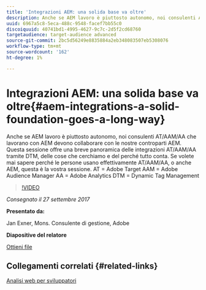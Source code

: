 ```yaml
---
title: 'Integrazioni AEM: una solida base va oltre'
description: Anche se AEM lavoro è piuttosto autonomo, noi consulenti AT/AAM/AA che lavorano con AEM devono collaborare con le nostre controparti AEM. Questa sessione offre una breve panoramica delle integrazioni AT/AAM/AA tramite DTM, delle cose che cerchiamo e del perché tutto conta.
uuid: 6967a5c8-5eca-488c-9548-facef7bb55c0
discoiquuid: 40741bd1-4995-4627-9c7c-2d5f2cd68760
targetaudience: target-audience advanced
source-git-commit: 2bc5d56249e8835884a2eb348083507eb5308076
workflow-type: tm+mt
source-wordcount: '162'
ht-degree: 1%

---
```



# Integrazioni AEM: una solida base va oltre{#aem-integrations-a-solid-foundation-goes-a-long-way}

Anche se AEM lavoro è piuttosto autonomo, noi consulenti AT/AAM/AA che lavorano con AEM devono collaborare con le nostre controparti AEM. Questa sessione offre una breve panoramica delle integrazioni AT/AAM/AA tramite DTM, delle cose che cerchiamo e del perché tutto conta. Se volete mai sapere perché le persone usano effettivamente AT/AAM/AA, o anche AEM, questa è la vostra sessione.   AT = Adobe Target AAM = Adobe Audience Manager AA = Adobe Analytics DTM = Dynamic Tag Management

>[!VIDEO](https://video.tv.adobe.com/v/19833/?quality=9)

*Consegnato il 27 settembre 2017*

**Presentato da:**

Jan Exner, Mons. Consulente di gestione, Adobe

**Diapositive del relatore**

[Ottieni file](assets/170927-aem-gems-integrations.pdf)

## Collegamenti correlati {#related-links}

[Analisi web per sviluppatori](https://webanalyticsfordevelopers.com/)

<!--
[Get back to the Overview](https://helpx.adobe.com/experience-manager/kt/eseminars/gems/aem-index.html)
-->
